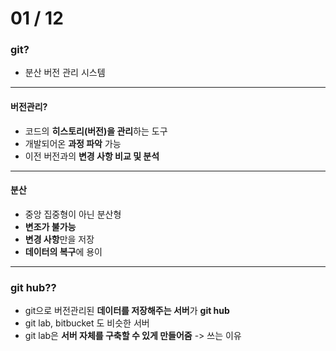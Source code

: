 # 01 / 12

### git?

* 분산 버전 관리 시스템

***

#### 버전관리?

* 코드의 **히스토리(버전)을 관리**하는 도구
* 개발되어온 **과정 파악** 가능
* 이전 버전과의 **변경 사항 비교 및 분석**

***

#### 분산

* 중앙 집중형이 아닌 분산형
* **변조가 불가능**
* **변경 사항**만을 저장
* **데이터의 복구**에 용이

***

### git hub??

* git으로 버전관리된 **데이터를 저장해주는 서버**가 **git hub**
* git lab, bitbucket 도 비슷한 서버
* git lab은 **서버 자체를 구축할 수 있게 만들어줌** -> 쓰는 이유